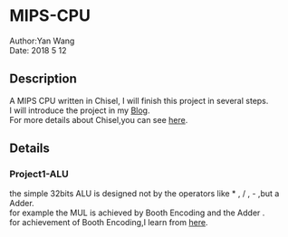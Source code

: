 # MIPS-CPU
Author:Yan Wang <br>
Date: 2018 5 12 <br>

## Description
A MIPS CPU written in Chisel, I will finish this project in several steps. <br>
I will introduce the project in my [Blog](https://superyanyann.github.io/).<br>
For more details about Chisel,you can see [here](https://chisel.eecs.berkeley.edu/).<br>

## Details
### Project1-ALU
the simple 32bits ALU is designed not by the operators like * , / , - ,but a Adder.<br>
for example the MUL is achieved by Booth Encoding and the Adder .<br>
for achievement of Booth Encoding,I learn from [here](https://github.com/were/Chisel-Adder).<br>


